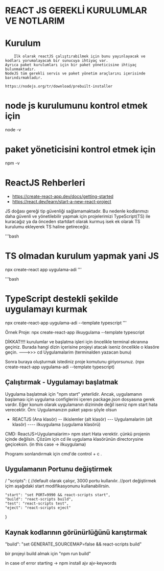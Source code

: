# REACT JS GEREKLİ KURULUMLAR VE NOTLARIM

# Kurulum

        İlk olarak reactJS çalıştırabilmek için bunu yayınlayacak ve kodları yorumalayacak bir sunucuya ihtiyaç var.
    Ayrıca paket kurulumları için bir paket yöneticisine ihtiyaç bulunmaktadır. 
    NodeJS tüm gerekli servis ve paket yönetim araçlarını içerisinde barındırmaktadır.

    https://nodejs.org/tr/download/prebuilt-installer

# node js kurulumunu kontrol etmek için
node -v
# paket yöneticisini kontrol etmek için
npm -v

# ReactJS Rehberleri
- https://create-react-app.dev/docs/getting-started
- https://react.dev/learn/start-a-new-react-project


JS doğası gereği tip güvenliği sağlamamaktadır. Bu nedenle kodlarımızı daha güvenli ve yönetilebilir yapmak için projelerimizi TypeScript(TS) ile kuracağız ya da önceden startdart olarak kurmuş isek ek olarak TS kurulumu ekleyerek TS haline getireceğiz.

'''bash
# TS olmadan kurulum yapmak yani JS
npx create-react app uygulama-adi 
'''

'''bash
# TypeScript destekli şekilde uygulamayı kurmak
npx create-react-app uygulama-adi --template typescript
'''

 Örnek Proje:
    npx create-react-app ilkuygulama --template typescript

DİKKAT!!!! kurulumlar ve başlatma işleri için öncelikle terminal ekranına geçiniz. Burada hangi dizin içerisine projeyi atacak iseniz öncelikle o klasöre geçin. --->>> cd Uygulamalarim (terminalden yazacan bunu)

Sonra buraya oluşturmak istediniz proje komutunu giriyorsunuz. (npx create-react-app uygulama-adi --template typescript)

 
## Çalıştırmak - Uygulamayı başlatmak

Uygulama başlatmak için "npm start" yeterlidir. Ancak, uygulamanın başlaması için uygulama configlerini içeren package.json dosyasına gerek vardır. Eğer konum olarak uygulamanın dizininde değil iseniz npm start hata verecektir. 
Örn:
Uygulamanızın paket yapısı şöyle olsun 
- REACTJS (Ana klasör)
-- ilkislemler (alt klasör)
--- Uygulamalarim (alt klasör)
---- ilkuygulama (uygulama klasörü)

CMD: ReactJS>Uygulamalarim> npm start Hata verektir. çünkü projenin içinde değilsin.
Çözüm için cd ile uygulama klasörünün directorysine geçiceksin. (in this case -> ilkuygulama)

Programı sonlandırmak için cmd'de control + c .

## Uygulamanın Portunu değiştirmek 

/
"scripts": {
    //default olarak çalışır, 3000 portu kullanılır.
    //port değiştirmek içim aşağıdaki start modifikasyonunu kullanabilirsin.

    "start": "set PORT=9990 && react-scripts start",
    "build": "react-scripts build",
    "test": "react-scripts test",
    "eject": "react-scripts eject"
}

## Kaynak kodlarının görünürlüğünü karıştırmak

"build": "set GENERATE_SOURCEMAP=false && react-scripts build"

bir projeyi build almak için "npm run build" 


in case of error starting -> npm install ajv ajv-keywords

